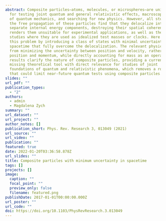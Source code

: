 ```yaml
---
abstract: Composite particles—atoms, molecules, or microspheres—are unique tools
  for testing joint quantum and general relativistic effects, macroscopic limits
  of quantum mechanics, and searching for new physics. However, all studies of
  the free propagation of these particles find that they delocalize into
  separate internal energy components, destroying their spatial coherence. This
  renders them unsuitable for experimental applications, as well as theoretical
  studies where they are used as idealized test masses or clocks. Here we solve
  this problem by introducing a class of states with minimal uncertainty in
  spacetime that fully overcome the delocalization. The relevant physics comes
  from minimizing the uncertainty between position and velocity, rather than
  position and momentum, while directly accounting for mass as an operator. Our
  results clarify the nature of composite particles, providing a currently
  missing theoretical tool with direct relevance for studies of joint
  foundations of quantum and relativistic phenomena, which removes a roadblock
  that could limit near-future quantum tests using composite particles.
slides: ""
url_pdf: ""
publication_types:
  - "2"
authors:
  - admin
  - Magdalena Zych
summary: ""
url_dataset: ""
url_project: ""
author_notes: []
publication_short: Phys. Rev. Research 3, 013049 (2021)
url_source: ""
url_video: ""
publication: ""
featured: true
date: 2022-01-20T03:36:58.878Z
url_slides: ""
title: Composite particles with minimum uncertainty in spacetime
tags: []
projects: []
image:
  caption: ""
  focal_point: ""
  preview_only: false
  filename: featured.png
publishDate: 2017-01-01T00:00:00.000Z
url_poster: ""
url_code: ""
doi: https://doi.org/10.1103/PhysRevResearch.3.013049
---
```

